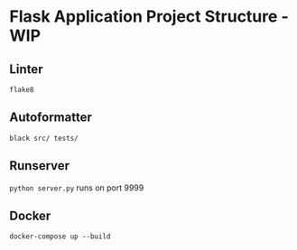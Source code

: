# Flask Application Project Structure - WIP

## Linter

`flake8`

## Autoformatter

`black src/ tests/`

## Runserver

`python server.py` runs on port 9999

## Docker

`docker-compose up --build`
